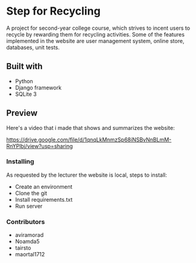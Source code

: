 # Step for Recycling
A project for second-year college course, which strives to incent users to recycle by rewarding them for recycling activities.
Some of the features implemented in the website are user management system, online store, databases, unit tests.

## Built with
- Python
- Django framework
- SQLite 3

## Preview
Here's a video that i made that shows and summarizes the website:

https://drive.google.com/file/d/1qnqLkMnmzSp68iNSBvNnBLmM-RnYPlbj/view?usp=sharing

### Installing
As requested by the lecturer the website is local, steps to install:

- Create an environment
- Clone the git
- Install requirements.txt
- Run server

### Contributors

- aviramorad
- Noamda5
- tairsto
- maortal1712
